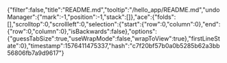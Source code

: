 {"filter":false,"title":"README.md","tooltip":"/hello_app/README.md","undoManager":{"mark":-1,"position":-1,"stack":[]},"ace":{"folds":[],"scrolltop":0,"scrollleft":0,"selection":{"start":{"row":0,"column":0},"end":{"row":0,"column":0},"isBackwards":false},"options":{"guessTabSize":true,"useWrapMode":false,"wrapToView":true},"firstLineState":0},"timestamp":1576411475337,"hash":"c7f20bf57b0a0b5285b62a3bb56806fb7a9d9617"}